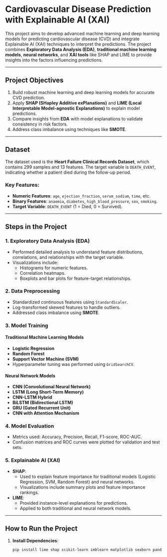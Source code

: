 # Cardiovascular Disease Prediction with Explainable AI (XAI)

This project aims to develop advanced machine learning and deep learning models for predicting cardiovascular disease (CVD) and integrate Explainable AI (XAI) techniques to interpret the predictions. The project combines **Exploratory Data Analysis (EDA)**, **traditional machine learning models**, **neural networks**, and **XAI tools** like SHAP and LIME to provide insights into the factors influencing predictions.

---

## **Project Objectives**

1. Build robust machine learning and deep learning models for accurate CVD prediction.
2. Apply **SHAP (SHapley Additive exPlanations)** and **LIME (Local Interpretable Model-agnostic Explanations)** to explain model predictions.
3. Compare insights from **EDA** with model explanations to validate consistency in risk factors.
4. Address class imbalance using techniques like **SMOTE**.

---

## **Dataset**

The dataset used is the **Heart Failure Clinical Records Dataset**, which contains 299 samples and 13 features. The target variable is `DEATH_EVENT`, indicating whether a patient died during the follow-up period.

### Key Features:
- **Numeric Features**: `age`, `ejection_fraction`, `serum_sodium`, `time`, etc.
- **Binary Features**: `anaemia`, `diabetes`, `high_blood_pressure`, `sex`, `smoking`.
- **Target Variable**: `DEATH_EVENT` (1 = Died, 0 = Survived).

---

## **Steps in the Project**

### 1. **Exploratory Data Analysis (EDA)**
- Performed detailed analysis to understand feature distributions, correlations, and relationships with the target variable.
- Visualizations include:
  - Histograms for numeric features.
  - Correlation heatmaps.
  - Boxplots and bar plots for feature-target relationships.

### 2. **Data Preprocessing**
- Standardized continuous features using `StandardScaler`.
- Log-transformed skewed features to handle outliers.
- Addressed class imbalance using **SMOTE**.

### 3. **Model Training**
#### **Traditional Machine Learning Models**
- **Logistic Regression**
- **Random Forest**
- **Support Vector Machine (SVM)**
- Hyperparameter tuning was performed using `GridSearchCV`.

#### **Neural Network Models**
- **CNN (Convolutional Neural Network)**
- **LSTM (Long Short-Term Memory)**
- **CNN-LSTM Hybrid**
- **BiLSTM (Bidirectional LSTM)**
- **GRU (Gated Recurrent Unit)**
- **CNN with Attention Mechanism**

### 4. **Model Evaluation**
- Metrics used: Accuracy, Precision, Recall, F1-score, ROC-AUC.
- Confusion matrices and ROC curves were plotted for validation and test sets.

### 5. **Explainable AI (XAI)**
- **SHAP**:
  - Used to explain feature importance for traditional models (Logistic Regression, SVM, Random Forest) and neural networks.
  - Visualizations include summary plots and feature importance rankings.
- **LIME**:
  - Provided instance-level explanations for predictions.
  - Applied to both traditional and neural network models.

---

## **How to Run the Project**

1. **Install Dependencies**:
   ```bash
   pip install lime shap scikit-learn imblearn matplotlib seaborn pandas numpy tensorflow
